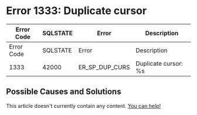 
# Error 1333: Duplicate cursor


| Error Code | SQLSTATE | Error | Description |
| --- | --- | --- | --- |
| Error Code | SQLSTATE | Error | Description |
| 1333 | 42000 | ER_SP_DUP_CURS | Duplicate cursor: %s |




## Possible Causes and Solutions


This article doesn't currently contain any content. [You can help!](/kb/en/writing-and-editing-knowledge-base-articles/)

